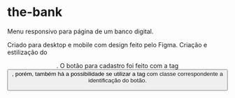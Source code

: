 # the-bank
Menu responsivo para página de um banco digital.

Criado para desktop e mobile com design feito pelo Figma. Criação e estilização do <header>. O botão para cadastro foi feito com a tag <button>, porém, também há a possibilidade se utilizar a tag <a> com classe correspondente a identificação do botão.
